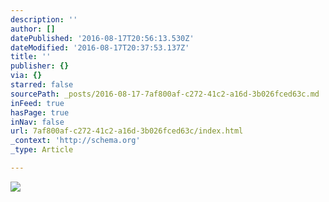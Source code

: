 ```yaml
---
description: ''
author: []
datePublished: '2016-08-17T20:56:13.530Z'
dateModified: '2016-08-17T20:37:53.137Z'
title: ''
publisher: {}
via: {}
starred: false
sourcePath: _posts/2016-08-17-7af800af-c272-41c2-a16d-3b026fced63c.md
inFeed: true
hasPage: true
inNav: false
url: 7af800af-c272-41c2-a16d-3b026fced63c/index.html
_context: 'http://schema.org'
_type: Article

---
```

![](https://the-grid-user-content.s3-us-west-2.amazonaws.com/98d9c202-ed28-415a-aadc-ebe2d89350e8.jpg)